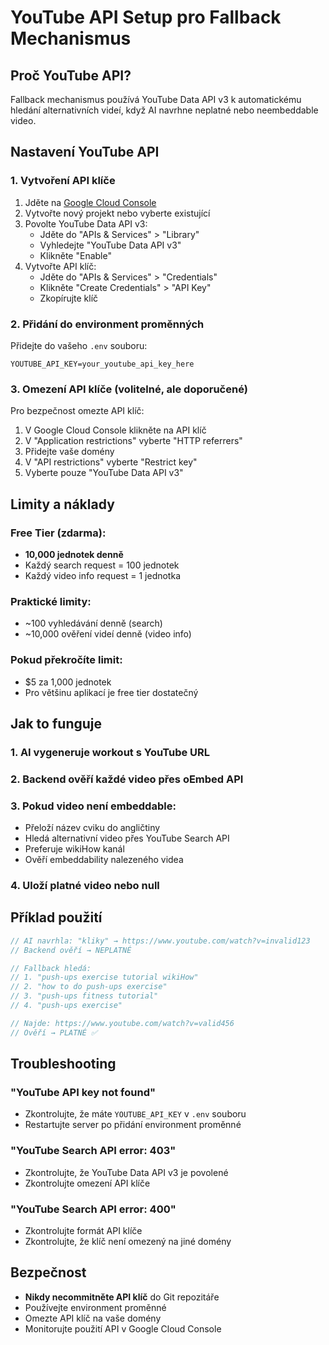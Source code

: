 # YouTube API Setup pro Fallback Mechanismus

## Proč YouTube API?

Fallback mechanismus používá YouTube Data API v3 k automatickému hledání alternativních videí, když AI navrhne neplatné nebo neembeddable video.

## Nastavení YouTube API

### 1. Vytvoření API klíče

1. Jděte na [Google Cloud Console](https://console.cloud.google.com/)
2. Vytvořte nový projekt nebo vyberte existující
3. Povolte YouTube Data API v3:
   - Jděte do "APIs & Services" > "Library"
   - Vyhledejte "YouTube Data API v3"
   - Klikněte "Enable"
4. Vytvořte API klíč:
   - Jděte do "APIs & Services" > "Credentials"
   - Klikněte "Create Credentials" > "API Key"
   - Zkopírujte klíč

### 2. Přidání do environment proměnných

Přidejte do vašeho `.env` souboru:

```env
YOUTUBE_API_KEY=your_youtube_api_key_here
```

### 3. Omezení API klíče (volitelné, ale doporučené)

Pro bezpečnost omezte API klíč:
1. V Google Cloud Console klikněte na API klíč
2. V "Application restrictions" vyberte "HTTP referrers"
3. Přidejte vaše domény
4. V "API restrictions" vyberte "Restrict key"
5. Vyberte pouze "YouTube Data API v3"

## Limity a náklady

### Free Tier (zdarma):
- **10,000 jednotek denně**
- Každý search request = 100 jednotek
- Každý video info request = 1 jednotka

### Praktické limity:
- ~100 vyhledávání denně (search)
- ~10,000 ověření videí denně (video info)

### Pokud překročíte limit:
- $5 za 1,000 jednotek
- Pro většinu aplikací je free tier dostatečný

## Jak to funguje

### 1. AI vygeneruje workout s YouTube URL
### 2. Backend ověří každé video přes oEmbed API
### 3. Pokud video není embeddable:
   - Přeloží název cviku do angličtiny
   - Hledá alternativní video přes YouTube Search API
   - Preferuje wikiHow kanál
   - Ověří embeddability nalezeného videa
### 4. Uloží platné video nebo null

## Příklad použití

```typescript
// AI navrhla: "kliky" → https://www.youtube.com/watch?v=invalid123
// Backend ověří → NEPLATNÉ

// Fallback hledá:
// 1. "push-ups exercise tutorial wikiHow"
// 2. "how to do push-ups exercise"
// 3. "push-ups fitness tutorial"
// 4. "push-ups exercise"

// Najde: https://www.youtube.com/watch?v=valid456
// Ověří → PLATNÉ ✅
```

## Troubleshooting

### "YouTube API key not found"
- Zkontrolujte, že máte `YOUTUBE_API_KEY` v `.env` souboru
- Restartujte server po přidání environment proměnné

### "YouTube Search API error: 403"
- Zkontrolujte, že YouTube Data API v3 je povolené
- Zkontrolujte omezení API klíče

### "YouTube Search API error: 400"
- Zkontrolujte formát API klíče
- Zkontrolujte, že klíč není omezený na jiné domény

## Bezpečnost

- **Nikdy necommitněte API klíč** do Git repozitáře
- Používejte environment proměnné
- Omezte API klíč na vaše domény
- Monitorujte použití API v Google Cloud Console